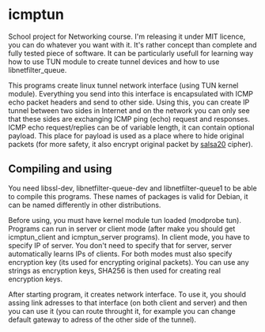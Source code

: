 # icmptun
School project for Networking course. I'm releasing it under MIT licence, you can do whatever you want with it. 
It's rather concept than complete and fully tested piece of software. It can be particularly usefull for learning way how to use TUN module to create tunnel devices and how to use libnetfilter_queue.

This programs create linux tunnel network interface (using TUN kernel module). Everything you send into this interface is encapsulated with ICMP echo packet headers and send to other side. Using this, you can create IP tunnel between two sides in Internet and on the network you can only see that these sides are exchanging ICMP ping (echo) request and responses. ICMP echo request/replies can be of variable length, it can contain optional payload. This place for payload is used as a place where to hide original packets (for more safety, it also encrypt original packet by [salsa20](https://en.wikipedia.org/wiki/Salsa20) cipher).

## Compiling and using

You need libssl-dev, libnetfilter-queue-dev and libnetfilter-queue1 to be able to compile this programs. These names of packages is valid for Debian, it can be named differently in other distributions.

Before using, you must have kernel module tun loaded (modprobe tun). Programs can run in server or client mode (after make you should get icmptun_client and icmptun_server programs). In client mode, you have to specify IP of server. You don't need to specify that for server, server automatically learns IPs of clients. For both modes must also specify encryption key (its used for encrypting original packets). You can use any strings as encryption keys, SHA256 is then used for creating real encryption keys. 

After starting program, it creates network interface. To use it, you should assing link adresses to that interface (on both client and server) and then you can use it (you can route throught it, for example you can change default gateway to adress of the other side of the tunnel).

